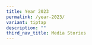 ```yaml
---
title: Year 2023
permalink: /year-2023/
variant: tiptap
description: ""
third_nav_title: Media Stories
---
```

